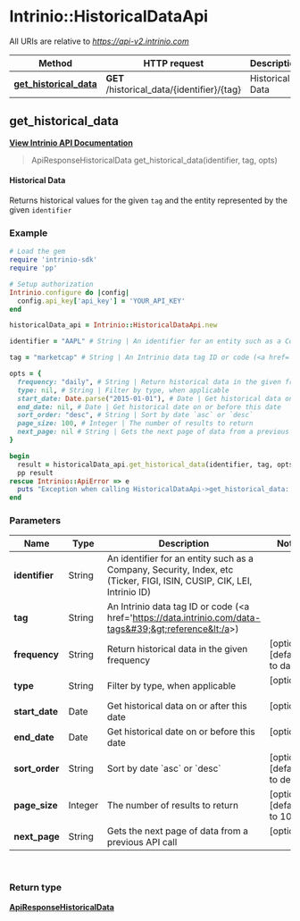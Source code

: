 # Intrinio::HistoricalDataApi

All URIs are relative to *https://api-v2.intrinio.com*

Method | HTTP request | Description
------------- | ------------- | -------------
[**get_historical_data**](HistoricalDataApi.md#get_historical_data) | **GET** /historical_data/{identifier}/{tag} | Historical Data



[//]: # (START_OPERATION)

[//]: # (CLASS:Intrinio::HistoricalDataApi)

[//]: # (METHOD:get_historical_data)

[//]: # (RETURN_TYPE:Intrinio::ApiResponseHistoricalData)

[//]: # (RETURN_TYPE_KIND:object)

[//]: # (RETURN_TYPE_DOC:ApiResponseHistoricalData.md)

[//]: # (OPERATION:get_historical_data_v2)

[//]: # (ENDPOINT:/historical_data/{identifier}/{tag})

[//]: # (DOCUMENT_LINK:HistoricalDataApi.md#get_historical_data)

## **get_historical_data**

[**View Intrinio API Documentation**](https://docs.intrinio.com/documentation/ruby/get_historical_data_v2)

[//]: # (START_OVERVIEW)

> ApiResponseHistoricalData get_historical_data(identifier, tag, opts)

#### Historical Data


Returns historical values for the given `tag` and the entity represented by the given `identifier`

[//]: # (END_OVERVIEW)

### Example

[//]: # (START_CODE_EXAMPLE)

```ruby
# Load the gem
require 'intrinio-sdk'
require 'pp'

# Setup authorization
Intrinio.configure do |config|
  config.api_key['api_key'] = 'YOUR_API_KEY'
end

historicalData_api = Intrinio::HistoricalDataApi.new

identifier = "AAPL" # String | An identifier for an entity such as a Company, Security, Index, etc (Ticker, FIGI, ISIN, CUSIP, CIK, LEI, Intrinio ID)

tag = "marketcap" # String | An Intrinio data tag ID or code (<a href='https://data.intrinio.com/data-tags'>reference</a>)

opts = { 
  frequency: "daily", # String | Return historical data in the given frequency
  type: nil, # String | Filter by type, when applicable
  start_date: Date.parse("2015-01-01"), # Date | Get historical data on or after this date
  end_date: nil, # Date | Get historical date on or before this date
  sort_order: "desc", # String | Sort by date `asc` or `desc`
  page_size: 100, # Integer | The number of results to return
  next_page: nil # String | Gets the next page of data from a previous API call
}

begin
  result = historicalData_api.get_historical_data(identifier, tag, opts)
  pp result
rescue Intrinio::ApiError => e
  puts "Exception when calling HistoricalDataApi->get_historical_data: #{e}"
end
```

[//]: # (END_CODE_EXAMPLE)

[//]: # (START_DEFINITION)

### Parameters

[//]: # (START_PARAMETERS)


Name | Type | Description  | Notes
------------- | ------------- | ------------- | -------------
 **identifier** | String| An identifier for an entity such as a Company, Security, Index, etc (Ticker, FIGI, ISIN, CUSIP, CIK, LEI, Intrinio ID) |  &nbsp;
 **tag** | String| An Intrinio data tag ID or code (&lt;a href&#x3D;&#39;https://data.intrinio.com/data-tags&#39;&gt;reference&lt;/a&gt;) |  &nbsp;
 **frequency** | String| Return historical data in the given frequency | [optional] [default to daily] &nbsp;
 **type** | String| Filter by type, when applicable | [optional]  &nbsp;
 **start_date** | Date| Get historical data on or after this date | [optional]  &nbsp;
 **end_date** | Date| Get historical date on or before this date | [optional]  &nbsp;
 **sort_order** | String| Sort by date &#x60;asc&#x60; or &#x60;desc&#x60; | [optional] [default to desc] &nbsp;
 **page_size** | Integer| The number of results to return | [optional] [default to 100] &nbsp;
 **next_page** | String| Gets the next page of data from a previous API call | [optional]  &nbsp;
<br/>

[//]: # (END_PARAMETERS)

### Return type

[**ApiResponseHistoricalData**](ApiResponseHistoricalData.md)

[//]: # (END_OPERATION)

